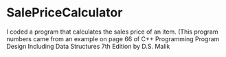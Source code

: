 # SalePriceCalculator
I coded a program that calculates the sales price of an item. (This program numbers came from an example on page 66 of  C++ Programming Program Design Including Data Structures 7th Edition by D.S. Malik 
